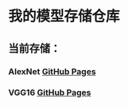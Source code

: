 # 我的模型存储仓库
## 当前存储：
### AlexNet [GitHub Pages](https://github.com/handsomeman118/ModelByTorch/blob/main/VGG.py)
### VGG16 [GitHub Pages](https://github.com/handsomeman118/ModelByTorch/blob/main/VGG.py)
